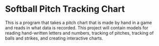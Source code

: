 # Softball Pitch Tracking Chart
This is a program that takes a pitch chart that is made by hand in a game and reads in what data is recorded. This project will contain models for reading hand-written letters and numbers, tracking of pitches, tracking of balls and strikes, and creating interactive charts. 